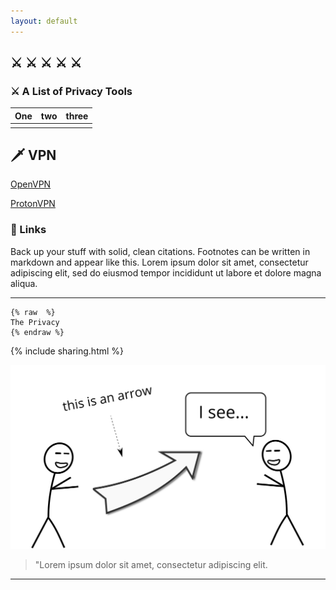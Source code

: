 ```yaml
---
layout: default
---
```


## ⚔️ ⚔️ ⚔️ ⚔️ ⚔️

### ⚔️ A List of Privacy Tools

| One | two  | three  |
|---|---|---|
|   |   |   |

## 🗡️ VPN

[OpenVPN](https://openvpn.net/)

[ProtonVPN](https://protonvpn.com/)

### 📌 Links

Back up your stuff with solid, clean citations. Footnotes can be written in markdown and appear like this.
Lorem ipsum dolor sit amet, consectetur adipiscing elit, sed do eiusmod tempor incididunt ut labore et dolore magna aliqua.

<hr>

<pre><code>{% raw  %}
The Privacy
{% endraw %}
</code></pre>

{% include sharing.html %}

<img src="images/hello.svg" alt="sample image">

> "Lorem ipsum dolor sit amet, consectetur adipiscing elit.

<hr>
